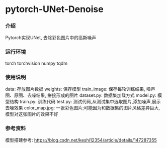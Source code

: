# pytorch-UNet-Denoise

### 介绍
Pytorch实现UNet, 去除彩色图片中的高斯噪声

### 运行环境
torch
torchvision
numpy
tqdm

### 使用说明
data: 存放图片数据
weights: 保存模型
train_image: 保存每轮训练结果, 噪声图、原图、去噪结果, 拼接形成的图片
dataset.py: 数据集加载方式
model.py: 模型结构
train.py: 训练代码
test.py: 测试代码,从测试集中选取图片,添加噪声,展示去噪效果
color_map.jpg: 一张彩色图片;可能因为和数据集的图片风格差异巨大,模型对这张图片的效果不好

### 参考资料
模型搭建参考: https://blog.csdn.net/keshi12354/article/details/147287355
